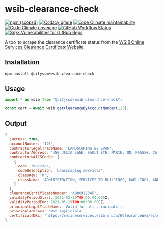 # wsib-clearance-check

[![npm (scoped)](https://img.shields.io/npm/v/@cityssm/wsib-clearance-check)](https://www.npmjs.com/package/@cityssm/wsib-clearance-check)
[![Codacy grade](https://img.shields.io/codacy/grade/ac5c43ebb90748bc86dbb3f1fbaff970)](https://app.codacy.com/gh/cityssm/wsib-clearance-check/dashboard)
[![Code Climate maintainability](https://img.shields.io/codeclimate/maintainability/cityssm/wsib-clearance-check)](https://codeclimate.com/github/cityssm/wsib-clearance-check)
[![Code Climate coverage](https://img.shields.io/codeclimate/coverage/cityssm/wsib-clearance-check)](https://codeclimate.com/github/cityssm/wsib-clearance-check)
[![GitHub Workflow Status](https://img.shields.io/github/actions/workflow/status/cityssm/wsib-clearance-check/coverage.yml)](https://github.com/cityssm/wsib-clearance-check/actions/workflows/coverage.yml)
[![Snyk Vulnerabilities for GitHub Repo](https://img.shields.io/snyk/vulnerabilities/github/cityssm/wsib-clearance-check)](https://app.snyk.io/org/cityssm/project/18c6a1c4-1d7a-4161-85e4-003bfe84a57f)

A tool to scrape the clearance certificate status from the
[WSIB Online Services Clearance Certificate Website](https://onlineservices.wsib.on.ca/EClearanceWeb/eclearance/start).

## Installation

```bash
npm install @cityssm/wsib-clearance-check
```

## Usage

```javascript
import * as wsib from "@cityssm/wsib-clearance-check";

const cert = await wsib.getClearanceByAccountNumber(123);
```

## Output
```javascript
{
  success: true,
  accountNumber: '123',
  contractorLegalTradeName: 'LANDSCAPING BY EVAN',
  contractorAddress: '456 JULIA LANE, SAULT STE. MARIE, ON, P6A5X6, CA',
  contractorNAICSCodes: [
    {
      code: '561730',
      codeDescription: 'Landscaping services',
      classKey: 'M',
      className: 'ADMINISTRATION, SERVICES TO BUILDINGS, DWELLINGS, AND OPEN SPACES'
    }
  ],
  clearanceCertificateNumber: 'A000012345',
  validityPeriodStart: 2021-02-20T00:00:00.000Z,
  validityPeriodEnd: 2021-05-19T00:00:00.000Z,
  principalLegalTradeName: 'Valid for all principals',
  principalAddress: 'Not applicable',
  certificateURL: 'https://onlineservices.wsib.on.ca/EClearanceWeb/eclearance/GCSearchCertDet12345678'
}
```
